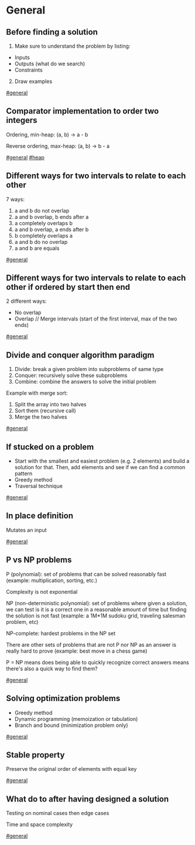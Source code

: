 # General

## Before finding a solution

1) Make sure to understand the problem by listing:
- Inputs
- Outputs (what do we search)
- Constraints

2) Draw examples

[#general](general.md)

## Comparator implementation to order two integers

Ordering, min-heap: (a, b) -> a - b

Reverse ordering, max-heap: (a, b) -> b - a

[#general](general.md) [#heap](heap.md)

## Different ways for two intervals to relate to each other

7 ways:
1. a and b do not overlap
2. a and b overlap, b ends after a
3. a completely overlaps b
4. a and b overlap, a ends after b
5. b completely overlaps a
6. a and b do no overlap
7. a and b are equals

[#general](general.md)

## Different ways for two intervals to relate to each other if ordered by start then end

2 different ways:
- No overlap
- Overlap // Merge intervals (start of the first interval, max of the two ends)

[#general](general.md)

## Divide and conquer algorithm paradigm

1. Divide: break a given problem into subproblems of same type
2. Conquer: recursively solve these subproblems
3. Combine: combine the answers to solve the initial problem

Example with merge sort:
1. Split the array into two halves
2. Sort them (recursive call)
3. Merge the two halves

[#general](general.md)

## If stucked on a problem

- Start with the smallest and easiest problem (e.g. 2 elements) and build a solution for that. Then, add elements and see if we can find a common pattern
- Greedy method
- Traversal technique

[#general](general.md)

## In place definition

Mutates an input

[#general](general.md)

## P vs NP problems

P (polynomial): set of problems that can be solved reasonably fast (example: multiplication, sorting, etc.)

Complexity is not exponential

NP (non-deterministic polynomial): set of problems where given a solution, we can test is it is a correct one in a reasonable amount of time but finding the solution is not fast (example: a 1M*1M sudoku grid, traveling salesman problem, etc)

NP-complete: hardest problems in the NP set

There are other sets of problems that are not P nor NP as an answer is really hard to prove (example: best move in a chess game)

P = NP means does being able to quickly recognize correct answers means there's also a quick way to find them?

[#general](general.md)

## Solving optimization problems

- Greedy method
- Dynamic programming (memoization or tabulation)
- Branch and bound (minimization problem only)

[#general](general.md)

## Stable property

Preserve the original order of elements with equal key

[#general](general.md)

## What do to after having designed a solution

Testing on nominal cases then edge cases

Time and space complexity

[#general](general.md)